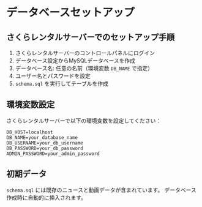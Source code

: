 # データベースセットアップ

## さくらレンタルサーバーでのセットアップ手順

1. さくらレンタルサーバーのコントロールパネルにログイン
2. データベース設定からMySQLデータベースを作成
3. データベース名: 任意の名前（環境変数 `DB_NAME` で指定）
4. ユーザー名とパスワードを設定
5. `schema.sql` を実行してテーブルを作成

## 環境変数設定

さくらレンタルサーバーで以下の環境変数を設定してください：

```
DB_HOST=localhost
DB_NAME=your_database_name
DB_USERNAME=your_db_username
DB_PASSWORD=your_db_password
ADMIN_PASSWORD=your_admin_password
```

## 初期データ

`schema.sql` には既存のニュースと動画データが含まれています。
データベース作成時に自動的に挿入されます。
